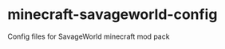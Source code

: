minecraft-savageworld-config
============================

Config files for SavageWorld minecraft mod pack
